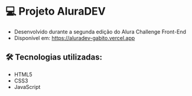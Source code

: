 # 💻 Projeto AluraDEV 
- Desenvolvido durante a segunda edição do Alura Challenge Front-End
- Disponível em: https://aluradev-gabito.vercel.app

## 🛠 Tecnologias utilizadas:
- HTML5
- CSS3
- JavaScript
